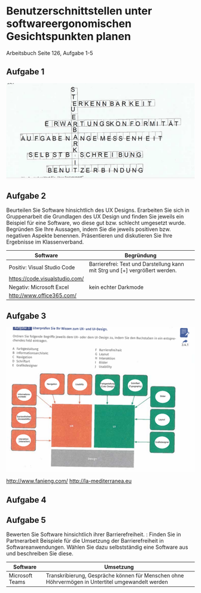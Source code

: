 # Benutzerschnittstellen unter softwareergonomischen Gesichtspunkten planen

Arbeitsbuch Seite 126, Aufgabe 1-5

## Aufgabe 1

![Rätsel](Bild.png)

## Aufgabe 2

Beurteilen Sie Software hinsichtlich des UX Designs. Erarbeiten Sie sich in Gruppenarbeit die Grundlagen des UX Design und finden Sie jeweils ein Beispiel für eine Software, wo diese gut bzw. schlecht umgesetzt wurde. Begründen Sie Ihre Aussagen, indem Sie die jeweils positiven bzw. negativen Aspekte benennen. Präsentieren und diskutieren Sie Ihre Ergebnisse im Klassenverband.

|Software|Begründung|
|---|---|
|Positiv: Visual Studio Code|Barrierefrei: Text und Darstellung kann mit Strg und [+] vergrößert werden.|
|<https://code.visualstudio.com/>||
|Negativ: Microsoft Excel|kein echter Darkmode|
|<http://www.office365.com/>||

## Aufgabe 3

![UI/UX-Design](image.png)

<http://www.fanieng.com/>
<http://la-mediterranea.eu>

## Aufgabe 4

## Aufgabe 5

Bewerten Sie Software hinsichtlich ihrer Barrierefreiheit. : Finden Sie in Partnerarbeit Beispiele für die Umsetzung der Barrierefreiheit in Softwareanwendungen. Wählen Sie dazu selbstständig eine Software aus und beschreiben Sie diese.

|Software|Umsetzung|
|---|---|
|Microsoft Teams|Transkribierung, Gespräche können für Menschen ohne Höhrvermögen in Untertitel umgewandelt werden|
